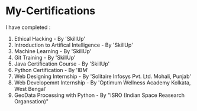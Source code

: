 # My-Certifications
I have completed : 
1. Ethical Hacking - By 'SkillUp'
2. Introduction to Artifical Intelligence - By 'SkillUp'
3. Machine Learning - By 'SkillUp'
4. Git Training - By 'SkillUp'
5. Java Certification Course - By 'SkillUp'
6. Python Certification - By 'IBM'
7. Web Designing Internship - By 'Solitaire Infosys Pvt. Ltd. Mohali, Punjab'
8. Web Developemnt Internship - By 'Optimum Wellness Academy Kolkata, West Bengal'
9. GeoData Processing with Python - By "ISRO (Indian Space Reasearch Organsation)"
